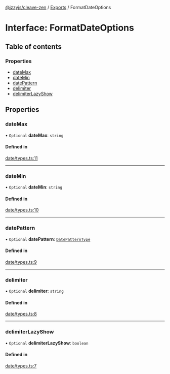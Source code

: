 [@izzyjs/cleave-zen](../README.md) / [Exports](../modules.md) / FormatDateOptions

# Interface: FormatDateOptions

## Table of contents

### Properties

- [dateMax](FormatDateOptions.md#datemax)
- [dateMin](FormatDateOptions.md#datemin)
- [datePattern](FormatDateOptions.md#datepattern)
- [delimiter](FormatDateOptions.md#delimiter)
- [delimiterLazyShow](FormatDateOptions.md#delimiterlazyshow)

## Properties

### dateMax

• `Optional` **dateMax**: `string`

#### Defined in

[date/types.ts:11](https://github.com/lncitador/cleave-zen/blob/22b1d89ca47c4c733e22218ec1a545c80bf43b57/src/date/types.ts#L11)

___

### dateMin

• `Optional` **dateMin**: `string`

#### Defined in

[date/types.ts:10](https://github.com/lncitador/cleave-zen/blob/22b1d89ca47c4c733e22218ec1a545c80bf43b57/src/date/types.ts#L10)

___

### datePattern

• `Optional` **datePattern**: [`DatePatternType`](../modules.md#datepatterntype)

#### Defined in

[date/types.ts:9](https://github.com/lncitador/cleave-zen/blob/22b1d89ca47c4c733e22218ec1a545c80bf43b57/src/date/types.ts#L9)

___

### delimiter

• `Optional` **delimiter**: `string`

#### Defined in

[date/types.ts:8](https://github.com/lncitador/cleave-zen/blob/22b1d89ca47c4c733e22218ec1a545c80bf43b57/src/date/types.ts#L8)

___

### delimiterLazyShow

• `Optional` **delimiterLazyShow**: `boolean`

#### Defined in

[date/types.ts:7](https://github.com/lncitador/cleave-zen/blob/22b1d89ca47c4c733e22218ec1a545c80bf43b57/src/date/types.ts#L7)
